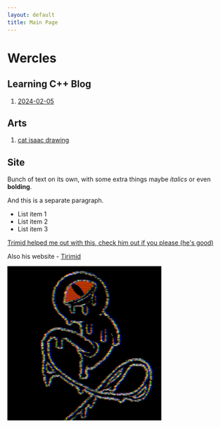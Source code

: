 ```yaml
---
layout: default
title: Main Page
---
```


# Wercles

## Learning C++ Blog

1. [2024-02-05](cpp-blog/article-2024-02-05.md)

## Arts

1. [cat isaac drawing](art-blog/art.md)

## Site

Bunch of text on its own, with some
extra things maybe *italics* or even
**bolding**.

And this is a separate paragraph.

* List item 1
* List item 2
* List item 3

[Tirimid]: https://tirimid.net/

[Trimid helped me out with this, check him out if you please (he's good)](https://github.com/tirimid)

Also his website - [Tirimid]

<img src="/images/q2vmown3mhec1.png" width="350" height="350" />
